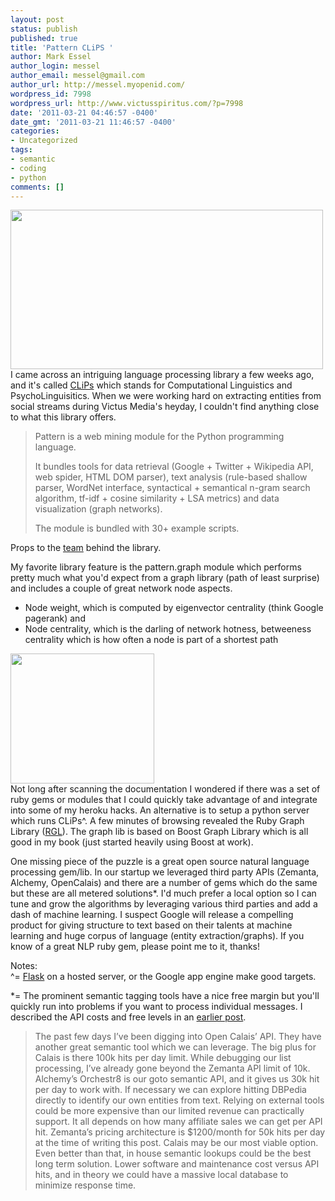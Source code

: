 ```yaml
---
layout: post
status: publish
published: true
title: 'Pattern CLiPS '
author: Mark Essel
author_login: messel
author_email: messel@gmail.com
author_url: http://messel.myopenid.com/
wordpress_id: 7998
wordpress_url: http://www.victusspiritus.com/?p=7998
date: '2011-03-21 04:46:57 -0400'
date_gmt: '2011-03-21 11:46:57 -0400'
categories:
- Uncategorized
tags:
- semantic
- coding
- python
comments: []
---
```

<p><a href="http://www.clips.ua.ac.be/pages/pattern"><img src="http://www.victusspiritus.com/wp-content/uploads/2011/03/pattern_graph1.jpg" alt="" title="pattern_graph1" width="500" height="255" class="aligncenter size-full wp-image-8000" /></a><br />
I came across an intriguing language processing library a few weeks ago, and it's called <a href="http://www.clips.ua.ac.be/pages/pattern">CLiPs</a> which stands for Computational Linguistics and PsychoLinguisitics. When we were working hard on extracting entities from social streams during Victus Media's heyday, I couldn't find anything close to what this library offers. </p>
<blockquote><p>
Pattern is a web mining module for the Python programming language.</p>
<p>It bundles tools for data retrieval (Google + Twitter + Wikipedia API, web spider, HTML DOM parser), text analysis (rule-based shallow parser, WordNet interface, syntactical + semantical n-gram search algorithm, tf-idf + cosine similarity + LSA metrics) and data visualization (graph networks).</p>
<p>The module is bundled with 30+ example scripts.
</p></blockquote>
<p>Props to the <a href="http://www.clips.ua.ac.be/people">team</a> behind the library.</p>
<p>My favorite library feature is the pattern.graph module which performs pretty much what you'd expect from a graph library (path of least surprise) and includes a couple of great network node aspects. </p>
<ul>
<li>Node weight, which is computed by eigenvector centrality (think Google pagerank) and</li>
<li>Node centrality, which is the darling of network hotness, betweeness centrality which is how often a node is part of a shortest path</li>
</ul>
<p><a href="http://rgl.rubyforge.org/rgl/index.html"><img src="http://www.victusspiritus.com/wp-content/uploads/2011/03/rgl_example.jpg" alt="" title="rgl_example" width="230" height="208" class="aligncenter size-full wp-image-8002" /></a><br />
Not long after scanning the documentation I wondered if there was a set of ruby gems or modules that I could quickly take advantage of and integrate into some of my heroku hacks. An alternative is to setup a python server which runs CLiPs^. A few minutes of browsing revealed the Ruby Graph Library (<a href="http://rgl.rubyforge.org/rgl/index.html">RGL</a>). The graph lib is based on Boost Graph Library which is all good in my book (just started heavily using Boost at work).</p>
<p>One missing piece of the puzzle is a great open source natural language processing gem/lib. In our startup we leveraged third party APIs (Zemanta, Alchemy, OpenCalais) and there are a number of gems which do the same but these are all metered solutions*. I'd much prefer a local option so I can tune and grow the algorithms by leveraging various third parties and add a dash of machine learning. I suspect Google will release a compelling product for giving structure to text based on their talents at machine learning and huge corpus of language (entity extraction/graphs). If you know of a great NLP ruby gem, please point me to it, thanks!</p>
<p>Notes:<br />
^= <a href="http://flask.pocoo.org/">Flask</a> on a hosted server, or the Google app engine make good targets. </p>
<p>*=  The prominent semantic tagging tools have a nice free margin but you'll quickly run into problems if you want to process individual messages. I described the API costs and free levels in an <a href="http://www.victusspiritus.com/2010/02/08/each-time-i-get-my-hands-dirty-i-learn/">earlier post</a>.</p>
<blockquote><p>
The past few days I’ve been digging into Open Calais’ API. They have another great semantic tool which we can leverage. The big plus for Calais is there 100k hits per day limit. While debugging our list processing, I’ve already gone beyond the Zemanta API limit of 10k. Alchemy’s Orchestr8 is our goto semantic API, and it gives us 30k hit per day to work with. If necessary we can explore hitting DBPedia directly to identify our own entities from text. Relying on external tools could be more expensive than our limited revenue can practically support. It all depends on how many affiliate sales we can get per API hit. Zemanta’s pricing architecture is $1200/month for 50k hits per day at the time of writing this post. Calais may be our most viable option. Even better than that, in house semantic lookups could be the best long term solution. Lower software and maintenance cost versus API hits, and in theory we could have a massive local database to minimize response time.
</p></blockquote>
